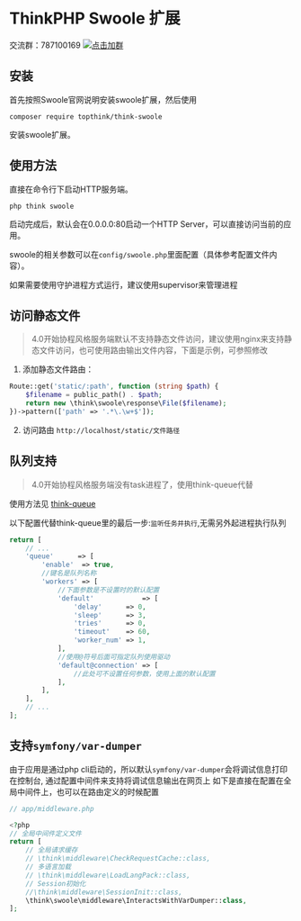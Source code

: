 ThinkPHP Swoole 扩展
===============

交流群：787100169 [![点击加群](https://pub.idqqimg.com/wpa/images/group.png "点击加群")](https://jq.qq.com/?_wv=1027&k=VRcdnUKL)

## 安装

首先按照Swoole官网说明安装swoole扩展，然后使用

~~~
composer require topthink/think-swoole
~~~

安装swoole扩展。

## 使用方法

直接在命令行下启动HTTP服务端。

~~~
php think swoole
~~~

启动完成后，默认会在0.0.0.0:80启动一个HTTP Server，可以直接访问当前的应用。

swoole的相关参数可以在`config/swoole.php`里面配置（具体参考配置文件内容）。

如果需要使用守护进程方式运行，建议使用supervisor来管理进程

## 访问静态文件
> 4.0开始协程风格服务端默认不支持静态文件访问，建议使用nginx来支持静态文件访问，也可使用路由输出文件内容，下面是示例，可参照修改
1. 添加静态文件路由：

```php
Route::get('static/:path', function (string $path) {
    $filename = public_path() . $path;
    return new \think\swoole\response\File($filename);
})->pattern(['path' => '.*\.\w+$']);
```

2. 访问路由 `http://localhost/static/文件路径`

## 队列支持

> 4.0开始协程风格服务端没有task进程了，使用think-queue代替

使用方法见 [think-queue](https://github.com/top-think/think-queue)

以下配置代替think-queue里的最后一步:`监听任务并执行`,无需另外起进程执行队列

```php
return [
    // ...
    'queue'      => [
        'enable'  => true,
        //键名是队列名称
        'workers' => [
            //下面参数是不设置时的默认配置
            'default'            => [
                'delay'      => 0,
                'sleep'      => 3,
                'tries'      => 0,
                'timeout'    => 60,
                'worker_num' => 1,
            ],
            //使用@符号后面可指定队列使用驱动
            'default@connection' => [
                //此处可不设置任何参数，使用上面的默认配置
            ],
        ],
    ],
    // ...
];

```

## 支持`symfony/var-dumper`

由于应用是通过php cli启动的，所以默认`symfony/var-dumper`会将调试信息打印在控制台, 通过配置中间件来支持将调试信息输出在网页上 如下是直接在配置在全局中间件上，也可以在路由定义的时候配置

```php
// app/middleware.php

<?php
// 全局中间件定义文件
return [
    // 全局请求缓存
    // \think\middleware\CheckRequestCache::class,
    // 多语言加载
    // \think\middleware\LoadLangPack::class,
    // Session初始化
    //\think\middleware\SessionInit::class,
    \think\swoole\middleware\InteractsWithVarDumper::class,
];
```

